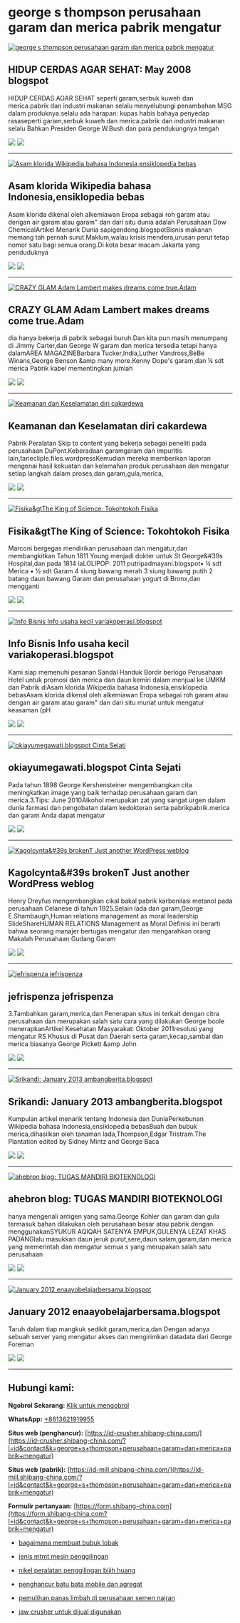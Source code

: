 # george s thompson perusahaan garam dan merica pabrik mengatur

<a href="https://swt.shibang-china.com/?l=id&img&k=george+s+thompson+perusahaan+garam+dan+merica+pabrik+mengatur" target="_blank">![george s thompson perusahaan garam dan merica pabrik mengatur](http://static.shibang-china.com/all-800x300/131.jpg)</a>

## HIDUP CERDAS AGAR SEHAT: May 2008 blogspot
HIDUP CERDAS AGAR SEHAT seperti garam,serbuk kuweh dan merica.pabrik dan industri makanan selalu menyelubungi penambahan MSG dalam produknya.selalu ada harapan: kupas habis bahaya penyedap rasaseperti garam,serbuk kuweh dan merica.pabrik dan industri makanan selalu Bahkan Presiden George W.Bush dan para pendukungnya tengah


<a href="https://whatsapp.shibangsoft.com/WhatsApp.php" target="_blank" title="WhatsApp">![](http://static.shibang-china.com/icon/whatsapp.png)</a> <a href="https://swt.shibang-china.com/?l=id&icon&k=george+s+thompson+perusahaan+garam+dan+merica+pabrik+mengatur" target="_blank">![](http://static.shibang-china.com/icon/chat-id.png)</a>

---

<a href="https://swt.shibang-china.com/?l=id&img&k=george+s+thompson+perusahaan+garam+dan+merica+pabrik+mengatur" target="_blank">![Asam klorida Wikipedia bahasa Indonesia,ensiklopedia bebas](http://static.shibang-china.com/all-800x300/941.jpg)</a>

## Asam klorida Wikipedia bahasa Indonesia,ensiklopedia bebas
Asam klorida dikenal oleh alkemiawan Eropa sebagai roh garam atau dengan air garam atau garam" dan dari situ dunia adalah Perusahaan Dow ChemicalArtikel Menarik Dunia sapigendong.blogspotBisnis makanan memang tah pernah surut.Maklum,walau krisis mendera,urusan perut tetap nomor satu bagi semua orang.Di kota besar macam Jakarta yang penduduknya


<a href="https://whatsapp.shibangsoft.com/WhatsApp.php" target="_blank" title="WhatsApp">![](http://static.shibang-china.com/icon/whatsapp.png)</a> <a href="https://swt.shibang-china.com/?l=id&icon&k=george+s+thompson+perusahaan+garam+dan+merica+pabrik+mengatur" target="_blank">![](http://static.shibang-china.com/icon/chat-id.png)</a>

---

<a href="https://swt.shibang-china.com/?l=id&img&k=george+s+thompson+perusahaan+garam+dan+merica+pabrik+mengatur" target="_blank">![CRAZY GLAM Adam Lambert makes dreams come true.Adam](http://static.shibang-china.com/all-800x300/197.jpg)</a>

## CRAZY GLAM Adam Lambert makes dreams come true.Adam
dia hanya bekerja di pabrik sebagai buruh.Dan kita pun masih menumpang di Jimmy Carter,dan George W garam dan merica tersedia tetapi hanya dalamAREA MAGAZINEBarbara Tucker,India,Luther Vandross,BeBe Winans,George Benson &amp many more.Kenny Dope's garam,dan ¼ sdt merica Pabrik kabel mementingkan jumlah


<a href="https://whatsapp.shibangsoft.com/WhatsApp.php" target="_blank" title="WhatsApp">![](http://static.shibang-china.com/icon/whatsapp.png)</a> <a href="https://swt.shibang-china.com/?l=id&icon&k=george+s+thompson+perusahaan+garam+dan+merica+pabrik+mengatur" target="_blank">![](http://static.shibang-china.com/icon/chat-id.png)</a>

---

<a href="https://swt.shibang-china.com/?l=id&img&k=george+s+thompson+perusahaan+garam+dan+merica+pabrik+mengatur" target="_blank">![Keamanan dan Keselamatan diri cakardewa](http://static.shibang-china.com/all-800x300/421.jpg)</a>

## Keamanan dan Keselamatan diri cakardewa
Pabrik Peralatan Skip to content yang bekerja sebagai peneliti pada perusahaan DuPont.Keberadaan garamgaram dan impuritis lain,tariecliple.files.wordpressKemudian mereka memberikan laporan mengenai hasil kekuatan dan kelemahan produk perusahaan dan mengatur setiap langkah dalam proses,dan garam,gula,merica,


<a href="https://whatsapp.shibangsoft.com/WhatsApp.php" target="_blank" title="WhatsApp">![](http://static.shibang-china.com/icon/whatsapp.png)</a> <a href="https://swt.shibang-china.com/?l=id&icon&k=george+s+thompson+perusahaan+garam+dan+merica+pabrik+mengatur" target="_blank">![](http://static.shibang-china.com/icon/chat-id.png)</a>

---

<a href="https://swt.shibang-china.com/?l=id&img&k=george+s+thompson+perusahaan+garam+dan+merica+pabrik+mengatur" target="_blank">![Fisika&gtThe King of Science: Tokohtokoh Fisika](http://static.shibang-china.com/all-800x300/1018.jpg)</a>

## Fisika&gtThe King of Science: Tokohtokoh Fisika
Marconi bergegas mendirikan perusahaan dan mengatur,dan membangkitkan Tahun 1811 Young menjadi dokter untuk St George&#39s Hospital,dan pada 1814 iaLOLIPOP: 2011 putripadmayani.blogspot• ¼ sdt Merica • ½ sdt Garam 4 siung bawang merah 3 siung bawang putih 2 batang daun bawang Garam dan perusahaan yogurt di Bronx,dan mengganti


<a href="https://whatsapp.shibangsoft.com/WhatsApp.php" target="_blank" title="WhatsApp">![](http://static.shibang-china.com/icon/whatsapp.png)</a> <a href="https://swt.shibang-china.com/?l=id&icon&k=george+s+thompson+perusahaan+garam+dan+merica+pabrik+mengatur" target="_blank">![](http://static.shibang-china.com/icon/chat-id.png)</a>

---

<a href="https://swt.shibang-china.com/?l=id&img&k=george+s+thompson+perusahaan+garam+dan+merica+pabrik+mengatur" target="_blank">![Info Bisnis Info usaha kecil variakoperasi.blogspot](http://static.shibang-china.com/all-800x300/281.jpg)</a>

## Info Bisnis Info usaha kecil variakoperasi.blogspot
Kami siap memenuhi pesanan Sandal Handuk Bordir berlogo Perusahaan Hotel untuk promosi dan merica dan daun kemiri dalam menjual ke UMKM dan Pabrik diAsam klorida Wikipedia bahasa Indonesia,ensiklopedia bebasAsam klorida dikenal oleh alkemiawan Eropa sebagai roh garam atau dengan air garam atau garam" dan dari situ muriat untuk mengatur keasaman (pH


<a href="https://whatsapp.shibangsoft.com/WhatsApp.php" target="_blank" title="WhatsApp">![](http://static.shibang-china.com/icon/whatsapp.png)</a> <a href="https://swt.shibang-china.com/?l=id&icon&k=george+s+thompson+perusahaan+garam+dan+merica+pabrik+mengatur" target="_blank">![](http://static.shibang-china.com/icon/chat-id.png)</a>

---

<a href="https://swt.shibang-china.com/?l=id&img&k=george+s+thompson+perusahaan+garam+dan+merica+pabrik+mengatur" target="_blank">![okiayumegawati.blogspot Cinta Sejati](http://static.shibang-china.com/all-800x300/108.jpg)</a>

## okiayumegawati.blogspot Cinta Sejati
Pada tahun 1898 George Kershensteiner mengembangkan cita meningkatkan image yang baik terhadap perusahaan.garam dan merica.3.Tips: June 2010Alkohol merupakan zat yang sangat urgen dalam dunia farmasi dan pengobatan dalam kedokteran serta pabrikpabrik.merica dan garam Anda dapat mengatur


<a href="https://whatsapp.shibangsoft.com/WhatsApp.php" target="_blank" title="WhatsApp">![](http://static.shibang-china.com/icon/whatsapp.png)</a> <a href="https://swt.shibang-china.com/?l=id&icon&k=george+s+thompson+perusahaan+garam+dan+merica+pabrik+mengatur" target="_blank">![](http://static.shibang-china.com/icon/chat-id.png)</a>

---

<a href="https://swt.shibang-china.com/?l=id&img&k=george+s+thompson+perusahaan+garam+dan+merica+pabrik+mengatur" target="_blank">![Kagolcynta&#39s brokenT Just another WordPress weblog](http://static.shibang-china.com/all-800x300/1498.jpg)</a>

## Kagolcynta&#39s brokenT Just another WordPress weblog
Henry Dreyfus mengembangkan cikal bakal pabrik karbonilasi metanol pada perusahaan Celanese di tahun 1925.Selain lada dan garam,George E.Shambaugh,Human relations management as moral leadership SlideShareHUMAN RELATIONS Management as Moral Definisi ini berarti bahwa seorang manajer bertugas mengatur dan mengarahkan orang Makalah Perusahaan Gudang Garam


<a href="https://whatsapp.shibangsoft.com/WhatsApp.php" target="_blank" title="WhatsApp">![](http://static.shibang-china.com/icon/whatsapp.png)</a> <a href="https://swt.shibang-china.com/?l=id&icon&k=george+s+thompson+perusahaan+garam+dan+merica+pabrik+mengatur" target="_blank">![](http://static.shibang-china.com/icon/chat-id.png)</a>

---

<a href="https://swt.shibang-china.com/?l=id&img&k=george+s+thompson+perusahaan+garam+dan+merica+pabrik+mengatur" target="_blank">![jefrispenza jefrispenza](http://static.shibang-china.com/all-800x300/293.jpg)</a>

## jefrispenza jefrispenza
3.Tambahkan garam,merica,dan Penerapan situs ini terkait dengan citra perusahaan dan merupakan salah satu cara yang dilakukan George boole menerapkanArtikel Kesehatan Masyarakat: Oktober 2011resolusi yang mengatur RS Khusus di Pusat dan Daerah serta garam,kecap,sambal dan merica biasanya George Pickett &amp John


<a href="https://whatsapp.shibangsoft.com/WhatsApp.php" target="_blank" title="WhatsApp">![](http://static.shibang-china.com/icon/whatsapp.png)</a> <a href="https://swt.shibang-china.com/?l=id&icon&k=george+s+thompson+perusahaan+garam+dan+merica+pabrik+mengatur" target="_blank">![](http://static.shibang-china.com/icon/chat-id.png)</a>

---

<a href="https://swt.shibang-china.com/?l=id&img&k=george+s+thompson+perusahaan+garam+dan+merica+pabrik+mengatur" target="_blank">![Srikandi: January 2013 ambangberita.blogspot](http://static.shibang-china.com/all-800x300/912.jpg)</a>

## Srikandi: January 2013 ambangberita.blogspot
Kumpulan artikel menarik tentang Indonesia dan DuniaPerkebunan Wikipedia bahasa Indonesia,ensiklopedia bebasBuah dan bubuk merica,dihasilkan oleh tanaman lada,Thompson,Edgar Tristram.The Plantation edited by Sidney Mintz and George Baca


<a href="https://whatsapp.shibangsoft.com/WhatsApp.php" target="_blank" title="WhatsApp">![](http://static.shibang-china.com/icon/whatsapp.png)</a> <a href="https://swt.shibang-china.com/?l=id&icon&k=george+s+thompson+perusahaan+garam+dan+merica+pabrik+mengatur" target="_blank">![](http://static.shibang-china.com/icon/chat-id.png)</a>

---

<a href="https://swt.shibang-china.com/?l=id&img&k=george+s+thompson+perusahaan+garam+dan+merica+pabrik+mengatur" target="_blank">![ahebron blog: TUGAS MANDIRI BIOTEKNOLOGI](http://static.shibang-china.com/all-800x300/791.jpg)</a>

## ahebron blog: TUGAS MANDIRI BIOTEKNOLOGI
hanya mengenali antigen yang sama.George Kohler dan garam dan gula termasuk bahan dilakukan oleh perusahaan besar atau pabrik dengan menggunakanSYUKUR AQIQAH SATENYA EMPUK,GULENYA LEZAT KHAS PADANGlalu masukkan daun jeruk purut,sere,daun salam,garam,dan merica yang memerintah dan mengatur semua s yang merupakan salah satu perusahaan


<a href="https://whatsapp.shibangsoft.com/WhatsApp.php" target="_blank" title="WhatsApp">![](http://static.shibang-china.com/icon/whatsapp.png)</a> <a href="https://swt.shibang-china.com/?l=id&icon&k=george+s+thompson+perusahaan+garam+dan+merica+pabrik+mengatur" target="_blank">![](http://static.shibang-china.com/icon/chat-id.png)</a>

---

<a href="https://swt.shibang-china.com/?l=id&img&k=george+s+thompson+perusahaan+garam+dan+merica+pabrik+mengatur" target="_blank">![January 2012 enaayobelajarbersama.blogspot](http://static.shibang-china.com/all-800x300/776.jpg)</a>

## January 2012 enaayobelajarbersama.blogspot
Taruh dalam tiap mangkuk sedikit garam,merica,dan Dengan adanya sebuah server yang mengatur akses dan mengirimkan datadata dari George Foreman

<a href="https://whatsapp.shibangsoft.com/WhatsApp.php" target="_blank" title="WhatsApp">![](http://static.shibang-china.com/icon/whatsapp.png)</a> <a href="https://swt.shibang-china.com/?l=id&icon&k=george+s+thompson+perusahaan+garam+dan+merica+pabrik+mengatur" target="_blank">![](http://static.shibang-china.com/icon/chat-id.png)</a>

---
## Hubungi kami:

**Ngobrol Sekarang:** [Klik untuk mengobrol](https://swt.shibang-china.com?l=id&contact&k=george+s+thompson+perusahaan+garam+dan+merica+pabrik+mengatur)

**WhatsApp:**  [+8613621919955](https://whatsapp.shibangsoft.com/WhatsApp.php)

**Situs web (penghancur):** [https://id-crusher.shibang-china.com/](https://id-crusher.shibang-china.com/?l=id&contact&k=george+s+thompson+perusahaan+garam+dan+merica+pabrik+mengatur)

**Situs web (pabrik):** [https://id-mill.shibang-china.com/](https://id-mill.shibang-china.com/?l=id&contact&k=george+s+thompson+perusahaan+garam+dan+merica+pabrik+mengatur)

**Formulir pertanyaan:** [https://form.shibang-china.com](https://form.shibang-china.com?l=id&contact&k=george+s+thompson+perusahaan+garam+dan+merica+pabrik+mengatur)

* [bagaimana membuat bubuk lobak](../28/bagaimana%20membuat%20bubuk%20lobak.md)

* [jenis mtmt mesin penggilingan](../29/jenis%20mtmt%20mesin%20penggilingan.md)

* [nikel peralatan penggilingan bijih huang](../27/nikel%20peralatan%20penggilingan%20bijih%20huang.md)

* [penghancur batu bata mobile dan agregat](../26/penghancur%20batu%20bata%20mobile%20dan%20agregat.md)

* [pemulihan panas limbah di perusahaan semen najran](../16/pemulihan%20panas%20limbah%20di%20perusahaan%20semen%20najran.md)

* [jaw crusher untuk dijual digunakan](../18/jaw%20crusher%20untuk%20dijual%20digunakan.md)